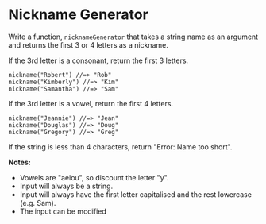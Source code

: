 # Nickname Generator

Write a function, `nicknameGenerator` that takes a string name as an argument and returns the first 3 or 4 letters as a
nickname.

If the 3rd letter is a consonant, return the first 3 letters.

```
nickname("Robert") //=> "Rob"
nickname("Kimberly") //=> "Kim"
nickname("Samantha") //=> "Sam"
```

If the 3rd letter is a vowel, return the first 4 letters.

```
nickname("Jeannie") //=> "Jean"
nickname("Douglas") //=> "Doug"
nickname("Gregory") //=> "Greg"
```

If the string is less than 4 characters, return "Error: Name too short".

**Notes:**

- Vowels are "aeiou", so discount the letter "y".
- Input will always be a string.
- Input will always have the first letter capitalised and the rest lowercase (e.g. Sam).
- The input can be modified
